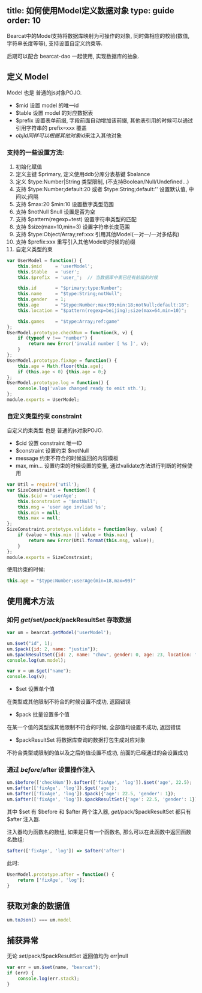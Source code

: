 title: 如何使用Model定义数据对象
type: guide
order: 10
---

Bearcat中的Model支持将数据库映射为可操作的对象, 同时做相应的校验(数值, 字符串长度等等), 支持设置自定义约束等.

后期可以配合 bearcat-dao 一起使用, 实现数据库的抽象.

<!--more-->

## 定义 Model

Model 也是 普通的js对象POJO.

* $mid 设置 model 的唯一id
* $table 设置 model 的对应数据表
* $prefix 设置表单前缀, 字段前面自动增加该前缀, 其他表引用的时候可以通过引用字符串的 prefix=xxx 覆盖
* $objId 同样可以根据其他对象$id来注入其他对象

### 支持的一些设置方法:

1. 初始化赋值
2. 定义主键 $primary, 定义使用ddb分库分表基键 $balance
3. 定义 $type:Number|String 类型限制, (不支持Boolean/Null/Undefined...)
4. 支持 $type:Number;default:20 或者 $type:String;default:'' 设置默认值, 中间以;间隔
5. 支持 $max:20 $min:10 设置数字类型范围
6. 支持 $notNull $null 设置是否为空
7. 支持 $pattern(regexp=test) 设置字符串类型的匹配
8. 支持 $size(max=10,min=3) 设置字符串长度范围
9. 支持 $type:Object/Array;ref:xxx 引用其他Model(一对一/一对多结构)
0. 支持 $prefix:xxx 重写引入其他Model的时候的前缀
1. 自定义类型约束

```js
var UserModel = function() {
    this.$mid     = 'userModel';
    this.$table   = 'user';
    this.$prefix  = 'user_';  // 当数据库中表已经有前缀的时候

    this.id       = "$primary;type:Number";
    this.name     = "$type:String;notNull";
    this.gender   = 1;
    this.age      = "$type:Number;max:99;min:18;notNull;default:18";
    this.location = "$pattern(regexp=beijing);size(max=64,min=10)";

    this.games    = "$type:Array;ref:game"
};
UserModel.prototype.checkNum = function(k, v) {
    if (typeof v !== "number") {
        return new Error('invalid number [ %s ]', v);
    }
};
UserModel.prototype.fixAge = function() {
    this.age = Math.floor(this.age);
    if (this.age < 0) {this.age = 0;}
};
UserModel.prototype.log = function() {
    console.log('value changed ready to emit sth.');
};
module.exports = UserModel;
```




### 自定义类型约束 constraint

自定义约束类型 也是 普通的js对象POJO.

* $cid 设置 constraint 唯一ID
* $constraint 设置约束 $notNull
* message 约束不符合的时候返回的内容模板
* max, min... 设置约束的时候设置的变量, 通过validate方法进行判断的时候使用

```js
var Util = require('util');
var SizeConstraint = function() {
    this.$cid = 'userAge';
    this.$constraint = '$notNull';
    this.msg = 'user age invliad %s';
    this.min = null;
    this.max = null;
};
SizeConstraint.prototype.validate = function(key, value) {
    if (value < this.min || value > this.max) {
        return new Error(Util.format(this.msg, value));
    }
};
module.exports = SizeConstraint;
```

使用约束的时候:

```js
this.age = "$type:Number;userAge(min=18,max=99)"
```


## 使用魔术方法

### 如何 $get/$set/$pack/$packResultSet 存取数据

```js
var um = bearcat.getModel('userModel');

um.$set("id", 1);
um.$pack({id: 2, name: "justin"});
um.$packResultSet({id: 2, name: "chow", gender: 0, age: 23, location: "chaoyang, beijing"});
console.log(um.model);

var v = um.$get("name");
console.log(v);
```

* $set 设置单个值

在类型或其他限制不符合的时候设置不成功, 返回错误

* $pack 批量设置多个值

在某一个值的类型或其他限制不符合的时候, 全部值均设置不成功, 返回错误

* $packResultSet 将数据库查询的数据打包生成对应对象

不符合类型或限制的值以及之后的值设置不成功, 前面的已经通过的会设置成功


### 通过 $before/$after 设置操作注入

```js
um.$before(['checkNum']).$after(['fixAge', 'log']).$set('age', 22.5);
um.$after(['fixAge', 'log']).$get('age');
um.$after(['fixAge', 'log']).$pack({'age': 22.5, 'gender': 1});
um.$after(['fixAge', 'log']).$packResultSet({'age': 22.5, 'gender': 1});
```

其中 $set 有 $before 和 $after 两个注入器, $get/$pack/$packResultSet 都只有 $after 注入器.

注入器均为函数名的数组, 如果是只有一个函数名, 那么可以在此函数中返回函数名数组:

```js
$after(['fixAge', 'log']) => $after('after')
```

此时:

```js
UserModel.prototype.after = function() {
    return ['fixAge', 'log'];
}
```

## 获取对象的数据值

```js
um.toJson() === um.model
```


## 捕获异常

无论 $set/$pack/$packResultSet 返回值均为 err|null

```js
var err = um.$set(name, "bearcat");
if (err) { 
    console.log(err.stack); 
}
```







